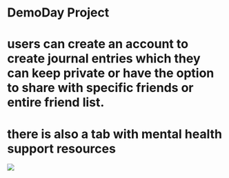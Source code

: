 # DemoDay Project
# users can create an account to create journal entries which they can keep private or have the option to share with specific friends or entire friend list.
# there is also a tab with mental health support resources
<img src="https://github.com/betheld/DemoDay/blob/f37ad1217dd44573a7fc8f19d28d5a865c6c5d3e/demoDay/images/demoDaySS.jpg">
